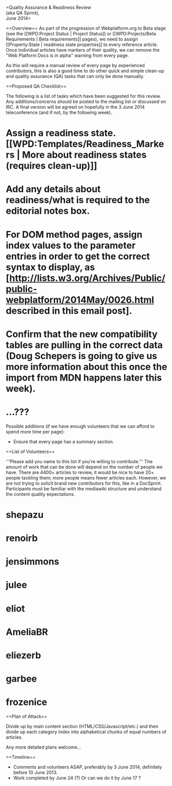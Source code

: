 =Quality Assurance & Readiness Review <br/>(aka QA Sprint), <br/>June 2014=

==Overview==
As part of the progression of Webplatform.org to Beta stage (see the [[WPD:Project Status | Project Status]] or [[WPD:Projects/Beta Requirements | Beta requirements]] pages), we need to assign [[Property:State | readiness state properties]] to every reference article.  Once individual articles have markers of their quality, we can remove the "Web Platform Docs is in alpha" warning from every page.

As this will require a manual review of every page by experienced contributors, this is also a good time to do other quick and simple clean-up and quality assurance (QA) tasks that can only be done manually.

==Proposed QA Checklist==

The following is a list of tasks which have been suggested for this review.  Any additions/concerns should be posted to the mailing list or discussed on IRC.  A final version will be agreed on hopefully in the 3 June 2014 teleconference (and if not, by the following week).

# Assign a readiness state.  [[WPD:Templates/Readiness_Markers | More about readiness states (requires clean-up)]]
# Add any details about readiness/what is required to the editorial notes box.
# For DOM method pages, assign index values to the parameter entries in order to get the correct syntax to display, as [http://lists.w3.org/Archives/Public/public-webplatform/2014May/0026.html described in this email post].
# Confirm that the new compatibility tables are pulling in the correct data (Doug Schepers is going to give us more information about this once the import from MDN happens later this week).
# ...???

Possible additions (if we have enough volunteers that we can afford to spend more time per page):

* Ensure that every page has a summary section.


==List of Volunteers==

'''Please add you name to this list if you're willing to contribute.'''  The amount of work that can be done will depend on the number of people we have.  There are 4400+ articles to review, it would be nice to have 20+ people tackling them; more people means fewer articles each.  However, we are not trying to solicit brand new contributors for this, like in a DocSprint.  Participants must be familiar with the mediawiki structure and understand the content quality expectations.

# shepazu
# renoirb
# jensimmons
# julee
# eliot
# AmeliaBR
# eliezerb
# garbee
# frozenice

<!-- Your name here... -->

==Plan of Attack==

Divide up by main content section (HTML/CSS/Javascript/etc.) and then divide up each category index into alphabetical chunks of equal numbers of articles.  

Any more detailed plans welcome...

==Timeline==

* Comments and volunteers ASAP, preferably by 3 June 2014, definitely before 10 June 2013.
* Work completed by June 24 (?) Or can we do it by June 17 ?